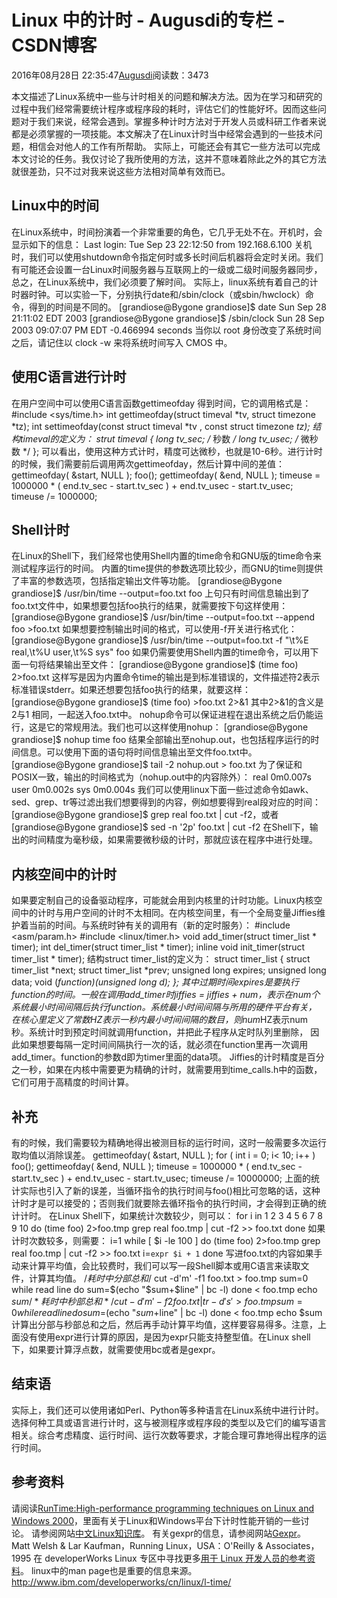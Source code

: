 
# Linux 中的计时 - Augusdi的专栏 - CSDN博客


2016年08月28日 22:35:47[Augusdi](https://me.csdn.net/Augusdi)阅读数：3473


本文描述了Linux系统中一些与计时相关的问题和解决方法。因为在学习和研究的过程中我们经常需要统计程序或程序段的耗时，评估它们的性能好坏。因而这些问题对于我们来说，经常会遇到。掌握多种计时方法对于开发人员或科研工作者来说都是必须掌握的一项技能。本文解决了在Linux计时当中经常会遇到的一些技术问题，相信会对他人的工作有所帮助。
实际上，可能还会有其它一些方法可以完成本文讨论的任务。我仅讨论了我所使用的方法，这并不意味着除此之外的其它方法就很差劲，只不过对我来说这些方法相对简单有效而已。
## Linux中的时间
在Linux系统中，时间扮演着一个非常重要的角色，它几乎无处不在。开机时，会显示如下的信息：
Last login: Tue Sep 23 22:12:50 from 192.168.6.100
关机时，我们可以使用shutdown命令指定何时或多长时间后机器将会定时关闭。我们有可能还会设置一台Linux时间服务器与互联网上的一级或二级时间服务器同步，总之，在Linux系统中，我们必须要了解时间。
实际上，linux系统有着自己的计时器时钟。可以实验一下，分别执行date和/sbin/clock（或sbin/hwclock）命令，得到的时间是不同的。
[grandiose@Bygone grandiose]$ date
Sun Sep 28 21:11:02 EDT 2003
[grandiose@Bygone grandiose]$ /sbin/clock
Sun 28 Sep 2003 09:07:07 PM EDT  -0.466994 seconds
当你以 root 身份改变了系统时间之后，请记住以 clock -w 来将系统时间写入 CMOS 中。

## 使用C语言进行计时
在用户空间中可以使用C语言函数gettimeofday 得到时间，它的调用格式是：
\#include <sys/time.h> 
int gettimeofday(struct timeval *tv, struct timezone *tz); 
int settimeofday(const struct timeval *tv , const struct timezone *tz);
	结构timeval的定义为：
strut timeval {
long tv_sec; /* 秒数 */
long tv_usec; /* 微秒数 */
};
可以看出，使用这种方式计时，精度可达微秒，也就是10-6秒。进行计时的时候，我们需要前后调用两次gettimeofday，然后计算中间的差值：
gettimeofday( &start, NULL );
foo(); 
gettimeofday( &end, NULL );
timeuse = 1000000 * ( end.tv_sec - start.tv_sec ) + end.tv_usec - start.tv_usec; 
timeuse /= 1000000;

## Shell计时
在Linux的Shell下，我们经常也使用Shell内置的time命令和GNU版的time命令来测试程序运行的时间。
内置的time提供的参数选项比较少，而GNU的time则提供了丰富的参数选项，包括指定输出文件等功能。
[grandiose@Bygone grandiose]$ /usr/bin/time --output=foo.txt foo
上句只有时间信息输出到了foo.txt文件中，如果想要包括foo执行的结果，就需要按下句这样使用：
[grandiose@Bygone grandiose]$ /usr/bin/time --output=foo.txt --append foo >foo.txt
如果想要控制输出时间的格式，可以使用-f开关进行格式化：
[grandiose@Bygone grandiose]$ /usr/bin/time 
   --output=foo.txt -f "\\t%E real,\\t%U user,\\t%S sys" foo
如果仍需要使用Shell内置的time命令，可以用下面一句将结果输出至文件：
[grandiose@Bygone grandiose]$ (time foo) 2>foo.txt
这样写是因为内置命令time的输出是到标准错误的，文件描述符2表示标准错误stderr。如果还想要包括foo执行的结果，就要这样：
[grandiose@Bygone grandiose]$ (time foo) >foo.txt 2>&1
其中2>&1的含义是2与1 相同，一起送入foo.txt中。
nohup命令可以保证进程在退出系统之后仍能运行，这是它的常规用法。我们也可以这样使用nohup：
[grandiose@Bygone grandiose]$ nohup time foo
结果全部输出至nohup.out，也包括程序运行的时间信息。可以使用下面的语句将时间信息输出至文件foo.txt中。
[grandiose@Bygone grandiose]$ tail -2 nohup.out > foo.txt
为了保证和POSIX一致，输出的时间格式为（nohup.out中的内容除外）：
real    0m0.007s
user    0m0.002s
sys     0m0.004s
我们可以使用linux下面一些过滤命令如awk、sed、grep、tr等过滤出我们想要得到的内容，例如想要得到real段对应的时间：
[grandiose@Bygone grandiose]$ grep real foo.txt | cut -f2，或者
[grandiose@Bygone grandiose]$ sed -n '2p' foo.txt | cut -f2
在Shell下，输出的时间精度为毫秒级，如果需要微秒级的计时，那就应该在程序中进行处理。

## 内核空间中的计时
如果要定制自己的设备驱动程序，可能就会用到内核里的计时功能。Linux内核空间中的计时与用户空间的计时不太相同。在内核空间里，有一个全局变量Jiffies维护着当前的时间。与系统时钟有关的调用有（新的定时服务）：
\#include <asm/param.h> 
\#include <linux/timer.h> 
void add_timer(struct timer_list * timer); 
int del_timer(struct timer_list * timer); 
inline void init_timer(struct timer_list * timer);
结构struct timer_list的定义为：
struct timer_list { 
	struct timer_list *next; 
	struct timer_list *prev; 
	unsigned long expires; 
	unsigned long data; 
	void (*function)(unsigned long d); 
};
其中过期时间expires是要执行function的时间。一般在调用add_timer时jiffies = jiffies + num，表示在num个系统最小时间间隔后执行function。系统最小时间间隔与所用的硬件平台有关， 在核心里定义了常数HZ表示一秒内最小时间间隔的数目，则num*HZ表示num 秒。系统计时到预定时间就调用function，并把此子程序从定时队列里删除， 因此如果想要每隔一定时间间隔执行一次的话，就必须在function里再一次调用add_timer。function的参数d即为timer里面的data项。
Jiffies的计时精度是百分之一秒，如果在内核中需要更为精确的计时，就需要用到time_calls.h中的函数，它们可用于高精度的时间计算。

## 补充
有的时候，我们需要较为精确地得出被测目标的运行时间，这时一般需要多次运行取均值以消除误差。
gettimeofday( &start, NULL );
for ( int i = 0; i< 10; i++ ) foo(); 
gettimeofday( &end, NULL );
timeuse = 1000000 * ( end.tv_sec - start.tv_sec ) + end.tv_usec - start.tv_usec; 
timeuse /= 10000000;
上面的统计实际也引入了新的误差，当循环指令的执行时间与foo()相比可忽略的话，这种计时才是可以接受的；否则我们就要除去循环指令的执行时间，才会得到正确的统计计时。
在Linux Shell下，如果统计次数较少，则可以：
for i in 1 2 3 4 5 6 7 8 9 10
do
	(time foo) 2>foo.tmp
	grep real foo.tmp | cut -f2 >> foo.txt
done
如果计时次数较多，则需要：
i=1
while [ $i -le 100 ]
do
	(time foo) 2>foo.tmp
	grep real foo.tmp | cut -f2 >> foo.txt
	i=`expr $i + 1`
done
写进foo.txt的内容如果手动来计算平均值，会比较费时，我们可以写一段Shell脚本或用C语言来读取文件，计算其均值。
/*耗时中分部总和*/
cut -d'm' -f1 foo.txt > foo.tmp
sum=0
while read line
do
	sum=$(echo "$sum+$line" | bc -l)
done < foo.tmp
echo $sum
/*耗时中秒部总和*/
cut -d'm' -f2 foo.txt | tr -d 's'> foo.tmp
sum=0
while read line
do
	sum=$(echo "$sum+$line" | bc -l)
done < foo.tmp
echo $sum
计算出分部与秒部总和之后，然后再手动计算平均值，这样要容易得多。注意，上面没有使用expr进行计算的原因，是因为expr只能支持整型值。在Linux shell下，如果要计算浮点数，就需要使用bc或者是gexpr。
## 结束语
实际上，我们还可以使用诸如Perl、Python等多种语言在Linux系统中进行计时。选择何种工具或语言进行计时，这与被测程序或程序段的类型以及它们的编写语言相关。综合考虑精度、运行时间、运行次数等要求，才能合理可靠地得出程序的运行时间。
## 参考资料
请阅读[RunTime:High-performance programming techniques on Linux and Windows 2000](http://www.ibm.com/developerworks/cn/linux/sdk/rt/part1/index.html)，里面有关于Linux和Windows平台下计时性能开销的一些讨论。
请参阅网站[中文Linux知识库](http://www.douzhe.com/linux/)。
有关gexpr的信息，请参阅网站[Gexpr](http://freshmeat.net/projects/gexpr/?topic_id=98)。
Matt Welsh & Lar Kaufman，Running Linux，USA：O'Reilly & Associates，1995
在 developerWorks Linux 专区中寻找更多[用于 Linux 开发人员的参考资料](http://www.ibm.com/developerworks/cn/linux/)。
linux中的man page也是重要的信息来源。
http://www.ibm.com/developerworks/cn/linux/l-time/



